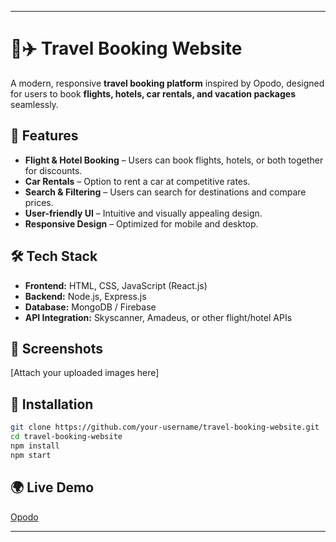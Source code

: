 
---

# 🏨✈️ Travel Booking Website  

A modern, responsive **travel booking platform** inspired by Opodo, designed for users to book **flights, hotels, car rentals, and vacation packages** seamlessly.  

## 🚀 Features  
- **Flight & Hotel Booking** – Users can book flights, hotels, or both together for discounts.  
- **Car Rentals** – Option to rent a car at competitive rates.  
- **Search & Filtering** – Users can search for destinations and compare prices.  
- **User-friendly UI** – Intuitive and visually appealing design.  
- **Responsive Design** – Optimized for mobile and desktop.  

## 🛠️ Tech Stack  
- **Frontend:** HTML, CSS, JavaScript (React.js)  
- **Backend:** Node.js, Express.js  
- **Database:** MongoDB / Firebase  
- **API Integration:** Skyscanner, Amadeus, or other flight/hotel APIs  

## 📸 Screenshots  
[Attach your uploaded images here]  

## 📌 Installation  
```bash
git clone https://github.com/your-username/travel-booking-website.git  
cd travel-booking-website  
npm install  
npm start  
```

## 🌍 Live Demo  
[Opodo](https://www.opodo.com/flights-hotels/?mktportal=bing&utm_id=bi_cmp-335422336_adg-1287528245463593_ad-80470550234902_kwd-80470595517760:loc-137_dev-c_ext-_locphy-152628_mtype-p_ntw-o&utm_term=80470595517760&utm_content=1287528245463593&msclkid=ae77875469b2135e0198e0977b782a37&utm_source=bing&utm_medium=cpc&utm_campaign=B-O-GB-PK-ALL%20GENERIC-SEA-PC-L)  

---
